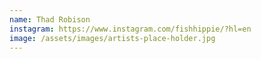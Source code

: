 ```yaml
---
name: Thad Robison
instagram: https://www.instagram.com/fishhippie/?hl=en
image: /assets/images/artists-place-holder.jpg
---
```


